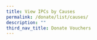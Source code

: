 ```yaml
---
title: View IPCs by Causes
permalink: /donate/list/causes/
description: ""
third_nav_title: Donate Vouchers
---
```


